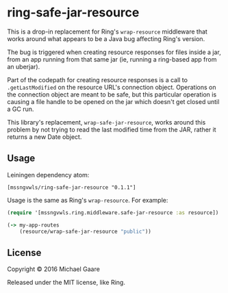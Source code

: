 # ring-safe-jar-resource

This is a drop-in replacement for Ring's `wrap-resource` middleware
that works around what appears to be a Java bug affecting Ring's
version.

The bug is triggered when creating resource responses for files inside
a jar, from an app running from that same jar (ie, running a
ring-based app from an uberjar).

Part of the codepath for creating resource responses is a call to
`.getLastModified` on the resource URL's connection object. Operations
on the connection object are meant to be safe, but this particular
operation is causing a file handle to be opened on the jar which
doesn't get closed until a GC run.

This library's replacement, `wrap-safe-jar-resource`, works around
this problem by not trying to read the last modified time from the
JAR, rather it returns a new Date object.

## Usage

Leiningen dependency atom:

    [mssngvwls/ring-safe-jar-resource "0.1.1"]

Usage is the same as Ring's `wrap-resource`. For example:

``` clojure
(require '[mssngvwls.ring.middleware.safe-jar-resource :as resource])

(-> my-app-routes
    (resource/wrap-safe-jar-resource "public"))
```

## License

Copyright © 2016 Michael Gaare

Released under the MIT license, like Ring.
